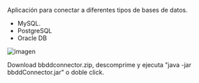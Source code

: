 Aplicación para conectar a diferentes tipos de bases de datos.

- MySQL.
- PostgreSQL
- Oracle DB

![imagen](https://github.com/Mel0nABC/bbddConnector/assets/144219148/80c7c1d9-4812-4bff-bea2-45c220ccd4e2)


Download bbddconnector.zip, descomprime y ejecuta "java -jar bbddConnector.jar" o doble click.
